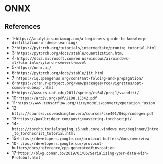 # ONNX
## References 
* 1-```https://analyticsindiamag.com/a-beginners-guide-to-knowledge-distillation-in-deep-learning/```
* 2-```https://pytorch.org/tutorials/intermediate/pruning_tutorial.html```
* 3-```https://pytorch.org/docs/stable/quantization.html```
* 4-```https://docs.microsoft.com/en-us/windows/ai/windows-ml/tutorials/pytorch-convert-model```
* 5-```https://onnx.ai/```
* 6-```https://pytorch.org/docs/stable/jit.html```
* 7-```https://iq.opengenus.org/constant-folding-and-propagation/```
* 8-```https://cran.r-project.org/web/packages/rco/vignettes/opt-common-subexpr.html```
* 9-```https://www.cs.uaf.edu/2011/spring/cs641/proj1/vsanditi/```
* 10-```https://arxiv.org/pdf/2108.13342.pdf```
* 11-```https://www.tensorflow.org/lite/models/convert/operation_fusion```
* 12-```https://courses.cs.washington.edu/courses/cse401/06sp/codegen.pdf```
* 13-```https://paulbridger.com/posts/mastering-torchscript/```
* 14-```https://torchtutorialstaging.z5.web.core.windows.net/beginner/Intro_to_TorchScript_tutorial.html```
* 15-```https://developers.google.com/protocol-buffers/docs/overview```
* 16-```https://developers.google.com/protocol-buffers/docs/reference/cpp-generated#invocation```
* 17-```https://blog.conan.io/2019/03/06/Serializing-your-data-with-Protobuf.html```
